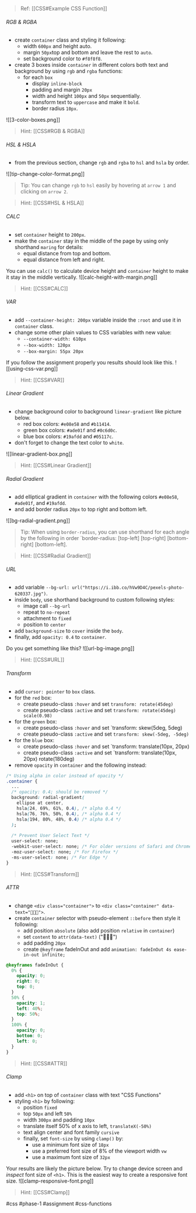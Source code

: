 >Ref: [[CSS#Example CSS Function]]

###### RGB & RGBA
- create `container` class and styling it following:
	- width `600px` and height auto.
	- margin `50px`top and bottom and leave the rest to `auto`.
	- set background color to `#f8f8f8`.
- create 3 boxes inside `container` in different colors both text and background by using `rgb` and `rgba` functions:
	- for each `box` 
		- display `inline-block`
		- padding and margin `20px`
		- width and height `100px` and `50px` sequentially.
		- transform text to `uppercase` and make it `bold`.
		- border radius `10px`.

![[3-color-boxes.png]]

>Hint: [[CSS#RGB & RGBA]]

###### HSL & HSLA
- from the previous section, change `rgb` and `rgba` to `hsl` and `hsla` by order.

![[tip-change-color-format.png]]

>Tip: You can change `rgb` to `hsl` easily by hovering at `arrow 1` and clicking on `arrow 2`.

>Hint: [[CSS#HSL & HSLA]]

###### CALC
- set `container` height to `200px`.
- make the `container` stay in the middle of the page by using only shorthand `maring` for details:
	- equal distance from top and bottom.
	- equal distance from left and right.

You can use `calc()` to calculate device height and `container` height to make it stay in the middle vertically.
![[calc-height-with-margin.png]]

>Hint: [[CSS#CALC]]

###### VAR
- add `--container-height: 200px` variable inside the `:root` and use it in `container` class.
- change some other plain values to CSS variables with new value:
	- `--container-width: 610px`
	- `--box-width: 120px`
	- `--box-margin: 55px 20px`

If you follow the assignment properly you results should look like this.
![[using-css-var.png]]

>Hint: [[CSS#VAR]]

###### Linear Gradient
- change background color to background `linear-gradient` like picture below.
	- red box colors: `#e08e58` and `#b11414`.
	- green box colors: `#ade01f` and `#0c6d0c`.
	- blue box colors: `#19afdd` and `#05117c`.
- don't forget to change the text color to `white`.

![[linear-gradient-box.png]]

> Hint: [[CSS#Linear Gradient]]

###### Radial Gradient
- add elliptical gradient in `container` with the following colors `#e08e58`, `#ade01f`, and `#19afdd`.
- and add border radius `20px` to top right and bottom left.

![[bg-radial-gradient.png]]

>Tip: When using `border-radius`, you can use shorthand for each angle by the following in order `border-radius: [top-left] [top-right] [bottom-right] [bottom-left].

>Hint: [[CSS#Radial Gradient]]

###### URL
- add variable `--bg-url: url("https://i.ibb.co/hVw9D4C/pexels-photo-620337.jpg")`.
- inside `body`, use shorthand background to custom following styles:
	- image call `--bg-url`
	- repeat to `no-repeat`
	- attachment to `fixed`
	- position to `center`
- add `background-size` to `cover` inside the `body`.
- finally, add `opacity: 0.4` to `container`.

Do you get something like this?
![[url-bg-image.png]]

>Hint: [[CSS#URL]]

###### Transform
- add `cursor: pointer` to `box` class.
- for the `red` box:
	- create pseudo-class `:hover` and set `transform: rotate(45deg)`
	- create pseudo-class `:active` and set `transform: rotate(45deg) scale(0.98)`
- for the `green` box:
	- create pseudo-class `:hover` and set `transform: skew(5deg, 5deg)
	- create pseudo-class `:active` and set `transform: skew(-5deg, -5deg)`
- for the `blue` box:
	- create pseudo-class `:hover` and set `transform: translate(10px, 20px)
	- create pseudo-class `:active` and set `transform: translate(10px, 20px) rotate(180deg)
- remove `opacity` in `container` and the following instead:
```css
/* Using alpha in color instead of opacity */
.container {
  ...
  /* opacity: 0.4; should be removed */
  background: radial-gradient(
    ellipse at center,
    hsla(24, 69%, 61%, 0.4), /* alpha 0.4 */
    hsla(76, 76%, 50%, 0.4), /* alpha 0.4 */
    hsla(194, 80%, 48%, 0.4) /* alpha 0.4 */
  );
  
  /* Prevent User Select Text */
  user-select: none; 
  -webkit-user-select: none; /* For older versions of Safari and Chrome */
  -moz-user-select: none; /* For Firefox */
  -ms-user-select: none; /* For Edge */
}
```

>Hint: [[CSS#Transform]]

###### ATTR
- change `<div class="container">` to `<div class="container" data-text="👻👻👻">`.
- create `container` selector with pseudo-element `::before` then style it following:
	- add position `absolute` (also add position `relative` in `container`)
	- set `content` to `attr(data-text)` ("👻👻👻")
	- add padding `20px`
	- create `@keyframe` fadeInOut and add `animation: fadeInOut 4s ease-in-out infinite;`
```css
@keyframes fadeInOut {
  0% {
    opacity: 0;
    right: 0;
    top: 0;
  }
  50% {
    opacity: 1;
    left: 40%;
    top: 50%;
  }
  100% {
    opacity: 0;
    bottom: 0;
    left: 0;
  }
}
```

>Hint: [[CSS#ATTR]]

###### Clamp
- add `<h1>` on top of `container` class with text "CSS Functions"
- styling `<h1>` by following:
	- position `fixed`
	- top `50px` and left `50%`
	- width `300px` and padding `10px`
	- translate itself 50% of x axis to left, `translateX(-50%)`
	- text align center and font family `cursive`
	- finally, set `font-size` by using `clamp()` by:
		- use a minimum font size of `18px`
		- use a preferred font size of 8% of the viewport width `vw`
		- use a maximum font size of `32px`

Your results are likely the picture below. Try to change device screen and *inspect* font size of `<h1>`. This is the easiest way to create a responsive font size.
![[clamp-responsive-font.png]]

>Hint: [[CSS#Clamp]]


#css #phase-1 #assignment #css-functions 